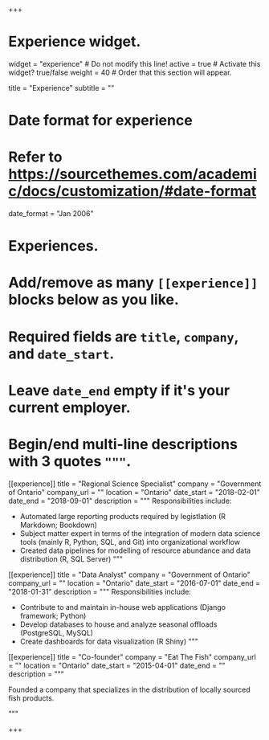 +++
# Experience widget.
widget = "experience"  # Do not modify this line!
active = true  # Activate this widget? true/false
weight = 40  # Order that this section will appear.

title = "Experience"
subtitle = ""

# Date format for experience
#   Refer to https://sourcethemes.com/academic/docs/customization/#date-format
date_format = "Jan 2006"

# Experiences.
#   Add/remove as many `[[experience]]` blocks below as you like.
#   Required fields are `title`, `company`, and `date_start`.
#   Leave `date_end` empty if it's your current employer.
#   Begin/end multi-line descriptions with 3 quotes `"""`.
[[experience]]
  title = "Regional Science Specialist"
  company = "Government of Ontario"
  company_url = ""
  location = "Ontario"
  date_start = "2018-02-01"
  date_end = "2018-09-01"
  description = """
  Responsibilities include:
  
  * Automated large reporting products required by legistlation (R Markdown; Bookdown)
  * Subject matter expert in terms of the integration of modern data science tools (mainly R, Python, SQL, and Git) into organizational workflow
  * Created data pipelines for modelling of resource abundance and data distribution (R, SQL Server)
  """

[[experience]]
  title = "Data Analyst"
  company = "Government of Ontario"
  company_url = ""
  location = "Ontario"
  date_start = "2016-07-01"
  date_end = "2018-01-31"
  description = """
  Responsibilities include:
  
  * Contribute to and maintain in-house web applications (Django framework; Python)
  * Develop databases to house and analyze seasonal offloads (PostgreSQL, MySQL)
  * Create dashboards for data visualization (R Shiny)
  """
  
[[experience]]
  title = "Co-founder"
  company = "Eat The Fish"
  company_url = ""
  location = "Ontario"
  date_start = "2015-04-01"
  date_end = ""
  description = """
  
  Founded a company that specializes in the distribution of locally sourced fish products.
  
  """


+++